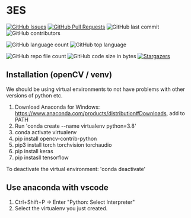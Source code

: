 # 3ES

[![GitHub Issues](https://img.shields.io/github/issues/pm4-graders/3ES.svg)](https://github.com/pm4-graders/3ES/issues)
[![GitHub Pull Requests](https://img.shields.io/github/issues-pr/pm4-graders/3ES.svg?style=flat-square)](https://github.com/pm4-graders/3ES/pulls)
![GitHub last commit](https://img.shields.io/github/last-commit/pm4-graders/3ES)
![GitHub contributors](https://img.shields.io/github/contributors/pm4-graders/3ES)

![GitHub language count](https://img.shields.io/github/languages/count/pm4-graders/3ES)
![GitHub top language](https://img.shields.io/github/languages/top/pm4-graders/3ES)

![GitHub repo file count](https://img.shields.io/github/directory-file-count/pm4-graders/3ES)
![GitHub code size in bytes](https://img.shields.io/github/languages/code-size/pm4-graders/3ES)
[![Stargazers](https://img.shields.io/github/stars/pm4-graders/3ES.svg)](https://github.com/pm4-graders/3ES/stargazers)





## Installation (openCV / venv)
We should be using virtual environments to not have problems with other versions of python etc.

1. Download Anaconda for Windows: https://www.anaconda.com/products/distribution#Downloads, add to PATH
2. Run 'conda create --name virtualenv python=3.8'
3. conda activate virtualenv
4. pip install opencv-contrib-python
5. pip3 install torch torchvision torchaudio
6. pip install keras
7. pip instasll tensorflow

To deactivate the virtual environment: 'conda deactivate'

## Use anaconda with vscode

1. Ctrl+Shift+P -> Enter "Python: Select Interpreter"
2. Select the virtualenv you just created.